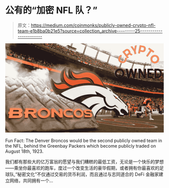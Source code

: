 # 公有的“加密 NFL 队？”

> 原文：<https://medium.com/coinmonks/publicly-owned-crypto-nfl-team-e1b8ba0b21e5?source=collection_archive---------25----------------------->

![](img/5b69cea7e77f24c684bc5549854bda68.png)

Fun Fact: The Denver Broncos would be the second publicly owned team in the NFL, behind the Greenbay Packers which become publicly traded on August 18th, 1923.

我们都有那些大的亿万富翁的愿望与我们糟糕的最低工资，无论是一个快乐的梦想——乘坐你最喜欢的跑车，度过一个改变生活的豪华假期，或者拥有你最喜欢的足球队,“秘密文化”不仅通过交易的货币利润，而且通过与志同道合的 DeFi 金融家建立网络，共同拥有一个…